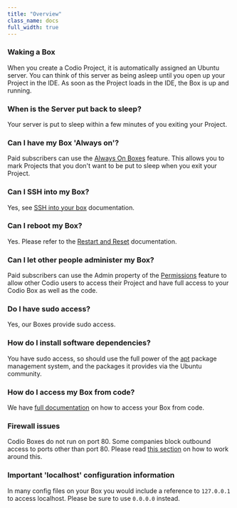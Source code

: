```yaml
---
title: "Overview"
class_name: docs
full_width: true
---
```


### Waking a Box
When you create a Codio Project, it is automatically assigned an Ubuntu server. You can think of this server as being asleep until you open up your Project in the IDE. As soon as the Project loads in the IDE, the Box is up and running.

### When is the Server put back to sleep?
Your server is put to sleep within a few minutes of you exiting your Project.

### Can I have my Box 'Always on'?
Paid subscribers can use the [Always On Boxes](/docs/ide/boxes/always-on/) feature. This allows you to mark Projects that you don't want to be put to sleep when you exit your Project.

### Can I SSH into my Box?
Yes, see [SSH into your box](/docs/ide/boxes/access/ssh-access/) documentation.

### Can I reboot my Box?
Yes. Please refer to the [Restart and Reset](/docs/ide/boxes/restart-reset/) documentation.

### Can I let other people administer my Box?
Paid subscribers can use the Admin property of the [Permissions](/docs/ide/customization/permissions) feature to allow other Codio users to access their Project and have full access to your Codio Box as well as the code.

### Do I have sudo access?
Yes, our Boxes provide sudo access.

### How do I install software dependencies?
You have sudo access, so should use the full power of the [apt](https://help.ubuntu.com/community/AptGet/Howto) package management system, and the packages it provides via the Ubuntu community.

### How do I access my Box from code?
We have [full documentation](/docs/ide/boxes/ext-access/) on how to access your Box from code.

### Firewall issues
Codio Boxes do not run on port 80. Some companies block outbound access to ports other than port 80. Please read [this section](/docs/ide/boxes/ext-access/) on how to work around this.

### Important 'localhost' configuration information
In many config files on your Box you would include a reference to `127.0.0.1` to access localhost. Please be sure to use `0.0.0.0` instead.
